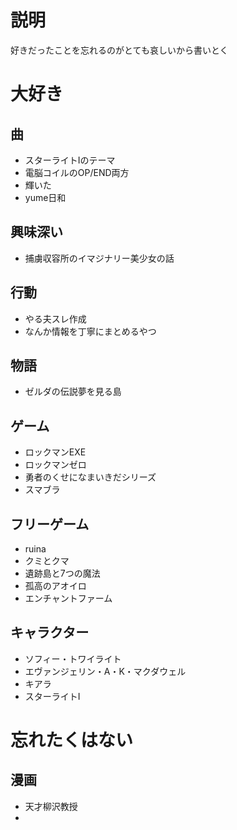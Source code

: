 # 説明

好きだったことを忘れるのがとても哀しいから書いとく

# 大好き

## 曲

- スターライトⅠのテーマ
- 電脳コイルのOP/END両方
- 輝いた
- yume日和

## 興味深い

- 捕虜収容所のイマジナリー美少女の話

## 行動

- やる夫スレ作成
- なんか情報を丁寧にまとめるやつ

## 物語

- ゼルダの伝説夢を見る島

## ゲーム

- ロックマンEXE
- ロックマンゼロ
- 勇者のくせになまいきだシリーズ
- スマブラ

## フリーゲーム

- ruina
- クミとクマ
- 遺跡島と7つの魔法
- 孤高のアオイロ
- エンチャントファーム

## キャラクター

- ソフィー・トワイライト
- エヴァンジェリン・A・K・マクダウェル
- キアラ
- スターライトⅠ

# 忘れたくはない

## 漫画

- 天才柳沢教授
- 